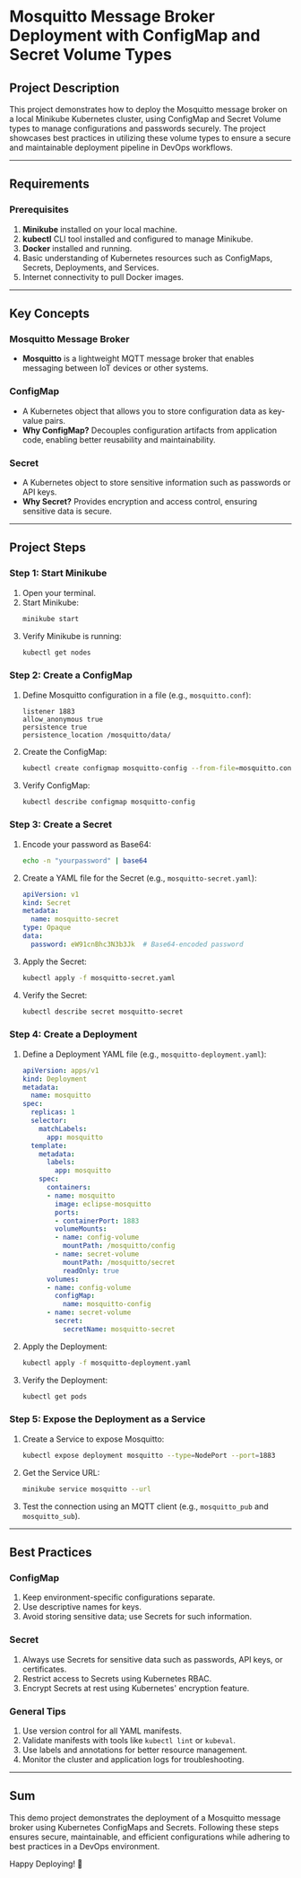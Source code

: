# Mosquitto Message Broker Deployment with ConfigMap and Secret Volume Types

## Project Description
This project demonstrates how to deploy the Mosquitto message broker on a local Minikube Kubernetes cluster, using ConfigMap and Secret Volume types to manage configurations and passwords securely. The project showcases best practices in utilizing these volume types to ensure a secure and maintainable deployment pipeline in DevOps workflows.

---

## Requirements
### Prerequisites
1. **Minikube** installed on your local machine.
2. **kubectl** CLI tool installed and configured to manage Minikube.
3. **Docker** installed and running.
4. Basic understanding of Kubernetes resources such as ConfigMaps, Secrets, Deployments, and Services.
5. Internet connectivity to pull Docker images.

---

## Key Concepts

### Mosquitto Message Broker
- **Mosquitto** is a lightweight MQTT message broker that enables messaging between IoT devices or other systems.

### ConfigMap
- A Kubernetes object that allows you to store configuration data as key-value pairs.
- **Why ConfigMap?** Decouples configuration artifacts from application code, enabling better reusability and maintainability.

### Secret
- A Kubernetes object to store sensitive information such as passwords or API keys.
- **Why Secret?** Provides encryption and access control, ensuring sensitive data is secure.

---

## Project Steps

### Step 1: Start Minikube
1. Open your terminal.
2. Start Minikube:
   ```bash
   minikube start
   ```
3. Verify Minikube is running:
   ```bash
   kubectl get nodes
   ```

### Step 2: Create a ConfigMap
1. Define Mosquitto configuration in a file (e.g., `mosquitto.conf`):
   ```
   listener 1883
   allow_anonymous true
   persistence true
   persistence_location /mosquitto/data/
   ```
2. Create the ConfigMap:
   ```bash
   kubectl create configmap mosquitto-config --from-file=mosquitto.conf
   ```
3. Verify ConfigMap:
   ```bash
   kubectl describe configmap mosquitto-config
   ```

### Step 3: Create a Secret
1. Encode your password as Base64:
   ```bash
   echo -n "yourpassword" | base64
   ```
2. Create a YAML file for the Secret (e.g., `mosquitto-secret.yaml`):
   ```yaml
   apiVersion: v1
   kind: Secret
   metadata:
     name: mosquitto-secret
   type: Opaque
   data:
     password: eW91cnBhc3N3b3Jk  # Base64-encoded password
   ```
3. Apply the Secret:
   ```bash
   kubectl apply -f mosquitto-secret.yaml
   ```
4. Verify the Secret:
   ```bash
   kubectl describe secret mosquitto-secret
   ```

### Step 4: Create a Deployment
1. Define a Deployment YAML file (e.g., `mosquitto-deployment.yaml`):
   ```yaml
   apiVersion: apps/v1
   kind: Deployment
   metadata:
     name: mosquitto
   spec:
     replicas: 1
     selector:
       matchLabels:
         app: mosquitto
     template:
       metadata:
         labels:
           app: mosquitto
       spec:
         containers:
         - name: mosquitto
           image: eclipse-mosquitto
           ports:
           - containerPort: 1883
           volumeMounts:
           - name: config-volume
             mountPath: /mosquitto/config
           - name: secret-volume
             mountPath: /mosquitto/secret
             readOnly: true
         volumes:
         - name: config-volume
           configMap:
             name: mosquitto-config
         - name: secret-volume
           secret:
             secretName: mosquitto-secret
   ```
2. Apply the Deployment:
   ```bash
   kubectl apply -f mosquitto-deployment.yaml
   ```
3. Verify the Deployment:
   ```bash
   kubectl get pods
   ```

### Step 5: Expose the Deployment as a Service
1. Create a Service to expose Mosquitto:
   ```bash
   kubectl expose deployment mosquitto --type=NodePort --port=1883
   ```
2. Get the Service URL:
   ```bash
   minikube service mosquitto --url
   ```
3. Test the connection using an MQTT client (e.g., `mosquitto_pub` and `mosquitto_sub`).

---

## Best Practices

### ConfigMap
1. Keep environment-specific configurations separate.
2. Use descriptive names for keys.
3. Avoid storing sensitive data; use Secrets for such information.

### Secret
1. Always use Secrets for sensitive data such as passwords, API keys, or certificates.
2. Restrict access to Secrets using Kubernetes RBAC.
3. Encrypt Secrets at rest using Kubernetes' encryption feature.

### General Tips
1. Use version control for all YAML manifests.
2. Validate manifests with tools like `kubectl lint` or `kubeval`.
3. Use labels and annotations for better resource management.
4. Monitor the cluster and application logs for troubleshooting.

---

## Sum
This demo project demonstrates the deployment of a Mosquitto message broker using Kubernetes ConfigMaps and Secrets. Following these steps ensures secure, maintainable, and efficient configurations while adhering to best practices in a DevOps environment.

Happy Deploying! 🚀
